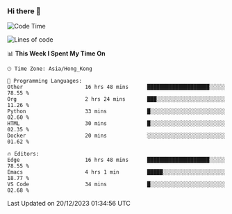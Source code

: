 ### Hi there 👋

<!--
**nicehiro/nicehiro** is a ✨ _special_ ✨ repository because its `README.md` (this file) appears on your GitHub profile.

Here are some ideas to get you started:

- 🔭 I’m currently working on ...
- 🌱 I’m currently learning ...
- 👯 I’m looking to collaborate on ...
- 🤔 I’m looking for help with ...
- 💬 Ask me about ...
- 📫 How to reach me: ...
- 😄 Pronouns: ...
- ⚡ Fun fact: ...
-->

<!--START_SECTION:waka-->
![Code Time](http://img.shields.io/badge/Code%20Time-166%20hrs%2025%20mins-blue)

![Lines of code](https://img.shields.io/badge/From%20Hello%20World%20I%27ve%20Written-2.6%20million%20lines%20of%20code-blue)

📊 **This Week I Spent My Time On** 

```text
🕑︎ Time Zone: Asia/Hong_Kong

💬 Programming Languages: 
Other                    16 hrs 48 mins      ████████████████████░░░░░   78.55 % 
Org                      2 hrs 24 mins       ███░░░░░░░░░░░░░░░░░░░░░░   11.26 % 
Python                   33 mins             █░░░░░░░░░░░░░░░░░░░░░░░░   02.60 % 
HTML                     30 mins             █░░░░░░░░░░░░░░░░░░░░░░░░   02.35 % 
Docker                   20 mins             ░░░░░░░░░░░░░░░░░░░░░░░░░   01.62 % 

🔥 Editors: 
Edge                     16 hrs 48 mins      ████████████████████░░░░░   78.55 % 
Emacs                    4 hrs 1 min         █████░░░░░░░░░░░░░░░░░░░░   18.77 % 
VS Code                  34 mins             █░░░░░░░░░░░░░░░░░░░░░░░░   02.68 % 
```


 Last Updated on 20/12/2023 01:34:56 UTC
<!--END_SECTION:waka-->
